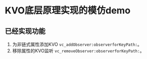 # KVO底层原理实现的模仿demo

## 已经实现功能
1. 为非链式属性添加KVO ```vc_addObserver:observerforKeyPath:```。
2. 移除属性的KVO监听 ```vc_removeObserver:observerforKeyPath:```。